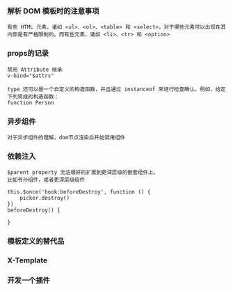 ### 解析 DOM 模板时的注意事项

    有些 HTML 元素，诸如 <ul>、<ol>、<table> 和 <select>，对于哪些元素可以出现在其内部是有严格限制的。而有些元素，诸如 <li>、<tr> 和 <option>
    
### props的记录
    禁用 Attribute 继承
    v-bind="$attrs"

    type 还可以是一个自定义的构造函数，并且通过 instanceof 来进行检查确认。例如，给定下列现成的构造函数：
    function Person 

### 异步组件
    对于异步组件的理解，dom节点渲染后开始调用组件

### 依赖注入
    $parent property 无法很好的扩展到更深层级的嵌套组件上。
    比如爷孙组件，或者更深层级组件

    this.$once('hook:beforeDestroy', function () {
        picker.destroy()
    })
    beforeDestroy() {

    }
    
### 模板定义的替代品

### X-Template

### 开发一个插件